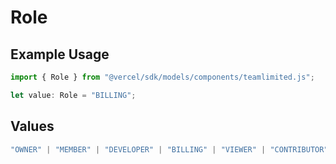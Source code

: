 # Role

## Example Usage

```typescript
import { Role } from "@vercel/sdk/models/components/teamlimited.js";

let value: Role = "BILLING";
```

## Values

```typescript
"OWNER" | "MEMBER" | "DEVELOPER" | "BILLING" | "VIEWER" | "CONTRIBUTOR"
```